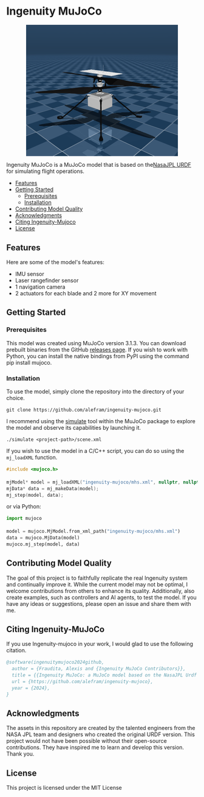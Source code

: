 # Ingenuity MuJoCo

<p align="center">
  <img src="ingenuity.png" 
       alt="Picture" 
       width="400"
       style="display: block; margin: 0 auto" 
  />
</p>

Ingenuity MuJoCo is a MuJoCo model that is based on the[NasaJPL URDF](https://github.com/nasa-jpl/m2020-urdf-models) for simulating flight operations.

- [Features](#features)
- [Getting Started](getting-started)
  - [Prerequisites](#prerequisites)
  - [Installation](#installation)
- [Contributing Model Quality](#contributing-model-quality)
- [Acknowledgments](#acknowledgments)
- [Citing Ingenuity-Mujoco](#citing-ingenuity-mujoco)
- [License](#license)

## Features
Here are some of the model's features:

- IMU sensor
- Laser rangefinder sensor
- 1 navigation camera
- 2 actuators for each blade and 2 more for XY movement

## Getting Started

### Prerequisites
This model was created using MuJoCo version 3.1.3. You can download prebuilt binaries from the GitHub [releases page](https://github.com/google-deepmind/mujoco/releases/). If you wish to work with Python, you can install the native bindings from PyPI using the command pip install mujoco.

### Installation
To use the model, simply clone the repository into the directory of your choice.

```
git clone https://github.com/alefram/ingenuity-mujoco.git
```

I recommend using the [simulate](https://github.com/google-deepmind/mujoco/tree/main/simulate) tool within the MuJoCo package to explore the model and observe its capabilities by launching it.

```
./simulate <project-path>/scene.xml
```

If you wish to use the model in a C/C++ script, you can do so using the `mj_loadXML` function.

```c++
#include <mujoco.h>

mjModel* model = mj_loadXML("ingenuity-mujoco/mhs.xml", nullptr, nullptr, 0);
mjData* data = mj_makeData(model);
mj_step(model, data);
```

or via Python:

```python
import mujoco

model = mujoco.MjModel.from_xml_path("ingenuity-mujoco/mhs.xml")
data = mujoco.MjData(model)
mujoco.mj_step(model, data)
```

## Contributing Model Quality

The goal of this project is to faithfully replicate the real Ingenuity system and continually improve it. While the current model may not be optimal, I welcome contributions from others to enhance its quality. Additionally, also create examples, such as controllers and AI agents, to test the model. If you have any ideas or suggestions, please open an issue and share them with me.

## Citing Ingenuity-MuJoCo

If you use Ingenuity-mujoco in your work, I would glad to use the following citation.

```bibtex
@software(ingenuitymujoco2024github,
  author = {Fraudita, Alexis and {Ingenuity MuJoCo Contributors}},
  title = {{Ingenuity MuJoCo: a MuJoCo model based on the NasaJPL Urdf for simulate flight operations}},
  url = {https://github.com/alefram/ingenuity-mujoco},
  year = {2024},
}
```

## Acknowledgments

The assets in this repository are created by the talented engineers from the NASA JPL team and designers who created the original URDF version. This project would not have been possible without their open-source contributions. They have inspired me to learn and develop this version. Thank you.

## License

This project is licensed under the MIT License
